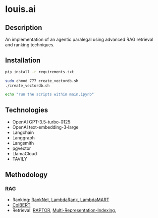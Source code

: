 # louis.ai

## Description

An implementation of an agentic paralegal using advanced RAG retrieval and ranking techniques.

## Installation

```bash
pip install -r requirements.txt

sudo chmod 777 create_vectordb.sh
./create_vectordb.sh

echo "run the scripts within main.ipynb"
```

## Technologies

- OpenAI GPT-3.5-turbo-0125
- OpenAI text-embedding-3-large
- Langchain
- Langgraph
- Langsmith
- pgvector
- LlamaCloud
- TAVILY

## Methodology

### RAG

- Ranking: [RankNet, LambdaRank, LambdaMART](https://www.microsoft.com/en-us/research/wp-content/uploads/2016/02/MSR-TR-2010-82.pdf)
- [ColBERT](https://arxiv.org/pdf/2004.12832)
- Retrieval: [RAPTOR](https://arxiv.org/html/2401.18059v1), [Multi-Representation-Indexing](https://www.linkedin.com/posts/langchain_rag-from-scratch-multi-representation-activity-7179205407217766400-Wm0w/),
